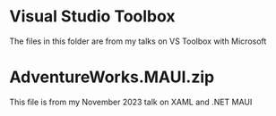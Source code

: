 # Visual Studio Toolbox
The files in this folder are from my talks on VS Toolbox with Microsoft

# AdventureWorks.MAUI.zip
This file is from my November 2023 talk on XAML and .NET MAUI

